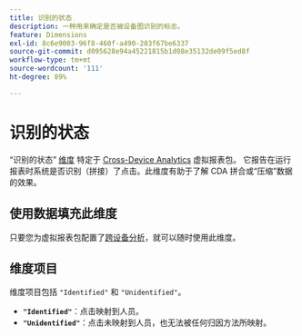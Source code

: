 ```yaml
---
title: 识别的状态
description: 一种用来确定是否被设备图识别的标志。
feature: Dimensions
exl-id: 8c6e9003-96f8-460f-a490-203f67be6337
source-git-commit: d095628e94a45221815b1d08e35132de09f5ed8f
workflow-type: tm+mt
source-wordcount: '111'
ht-degree: 89%

---
```


# 识别的状态

“识别的状态” [维度](overview.md) 特定于 [Cross-Device Analytics](../cda/overview.md) 虚拟报表包。 它报告在运行报表时系统是否识别（拼接）了点击。此维度有助于了解 CDA 拼合或“压缩”数据的效果。

## 使用数据填充此维度

只要您为虚拟报表包配置了[跨设备分析](../cda/overview.md)，就可以随时使用此维度。

## 维度项目

维度项目包括 `"Identified"` 和 `"Unidentified"`。

* **`"Identified"`**：点击映射到人员。
* **`"Unidentified"`**：点击未映射到人员，也无法被任何归因方法所映射。
